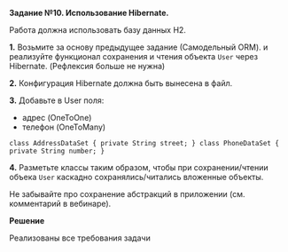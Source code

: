 **Задание №10. Использование Hibernate.**

Работа должна использовать базу данных H2.

**1.** Возьмите за основу предыдущее задание (Самодельный ORM).
и реализуйте функционал сохранения и чтения объекта `User` через Hibernate.
(Рефлексия больше не нужна)

**2.** Конфигурация Hibernate должна быть вынесена в файл.

**3.** Добавьте в User поля:
- адрес (OneToOne)
- телефон (OneToMany)

`class AddressDataSet {
private String street;
}
class PhoneDataSet {
private String number;
}`

**4.** Разметьте классы таким образом, чтобы при сохранении/чтении объека `User` каскадно сохранялись/читались вложенные
объекты.

Не забывайте про сохранение абстракций в приложении (см. комментарий в вебинаре).

**Решение**

Реализованы все требования задачи